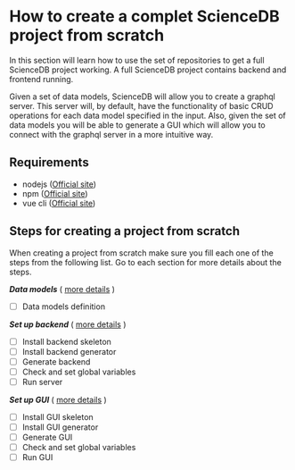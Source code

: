 # How to create a complet ScienceDB project from scratch

In this section will learn how to use the set of repositories to get a full ScienceDB project working. A full ScienceDB project contains backend and frontend running.

Given a set of data models, ScienceDB will allow you to create a graphql server. This server will, by default, have the functionality of basic CRUD operations for each data model specified in the input.
Also, given the set of data models you will be able to generate a GUI which will allow you to connect with the graphql server in a more intuitive way.

## Requirements
* nodejs ([Official site](https://nodejs.org/en/))
* npm ([Official site](https://www.npmjs.com/get-npm))
* vue cli ([Official site](https://cli.vuejs.org/))

## Steps for creating a project from scratch
When creating a project from scratch make sure you fill each one of the steps from the following list.
Go to each section for more details about the steps.

_**Data models**_ ( [more details](dataModels.md) )
- [ ] Data models definition

_**Set up backend**_ ( [more details](backendSetUp.md) )
- [ ] Install backend skeleton
- [ ] Install backend generator
- [ ] Generate backend
- [ ] Check and set global variables
- [ ] Run server

_**Set up GUI**_ ( [more details](guiSetUp.md) )
- [ ] Install GUI skeleton
- [ ] Install GUI generator
- [ ] Generate GUI
- [ ] Check and set global variables
- [ ] Run GUI
